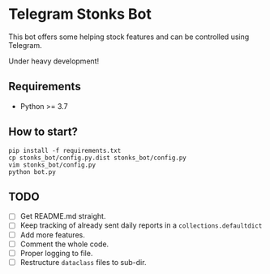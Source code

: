 # Telegram Stonks Bot
This bot offers some helping stock features and can be controlled using Telegram.

Under heavy development!


## Requirements
- Python >= 3.7


## How to start?
```
pip install -f requirements.txt
cp stonks_bot/config.py.dist stonks_bot/config.py
vim stonks_bot/config.py
python bot.py
```


## TODO
- [ ] Get README.md straight.
- [ ] Keep tracking of already sent daily reports in a `collections.defaultdict`
- [ ] Add more features.
- [ ] Comment the whole code.
- [ ] Proper logging to file.
- [ ] Restructure `dataclass` files to sub-dir.
